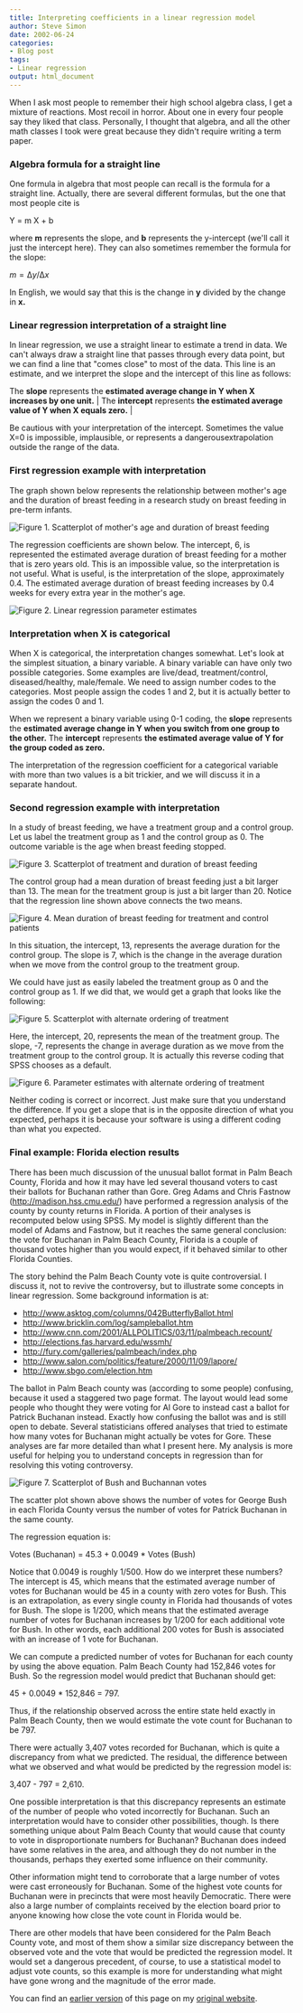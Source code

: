 ```yaml
---
title: Interpreting coefficients in a linear regression model
author: Steve Simon
date: 2002-06-24
categories:
- Blog post
tags:
- Linear regression
output: html_document
---
```


When I ask most people to remember their high school algebra class, I get a mixture of reactions. Most recoil in horror. About one in every four people say they liked that class. Personally, I thought that algebra, and all the other math classes I took were great because they didn't require writing a term paper.

<!---More--->

### Algebra formula for a straight line

One formula in algebra that most people can recall is the formula for a straight line. Actually, there are several different formulas, but the one that most people cite is

Y = m X + b

where **m** represents the slope, and **b** represents the y-intercept (we'll call it just the intercept here). They can also sometimes remember the formula for the slope:

$m = \increment y / \increment x$

In English, we would say that this is the change in **y** divided by the change in **x.**

### Linear regression interpretation of a straight line

In linear regression, we use a straight linear to estimate a trend in data. We can't always draw a straight line that passes through every data point, but we can find a line that "comes close" to most of the data. This line is an estimate, and we interpret the slope and the intercept of this line as follows:

The **slope** represents the **estimated average change in Y when X increases by one unit.**
                                                            |
The **intercept** represents **the estimated average value of Y when X equals zero.**                                                      |

Be cautious with your interpretation of the intercept. Sometimes the value X=0 is impossible, implausible, or represents a dangerousextrapolation outside the range of the data.

### First regression example with interpretation

The graph shown below represents the relationship between mother's age and the duration of breast feeding in a research study on breast feeding in pre-term infants.

![Figure 1. Scatterplot of mother's age and duration of breast feeding](http://www.pmean.com/new-images/02/lin_coef-0201.gif)

The regression coefficients are shown below. The intercept, 6, is represented the estimated average duration of breast feeding for a mother that is zero years old. This is an impossible value, so the interpretation is not useful. What is useful, is the interpretation of the slope, approximately 0.4. The estimated average duration of breast feeding increases by 0.4 weeks for every extra year in the mother's age.

![Figure 2. Linear regression parameter estimates](http://www.pmean.com/new-images/02/lin_coef-0202.gif)

### Interpretation when X is categorical

When X is categorical, the interpretation changes somewhat. Let's look at the simplest situation, a binary variable. A binary variable can have only two possible categories. Some examples are live/dead, treatment/control, diseased/healthy, male/female. We need to assign number codes to the categories. Most people assign the codes 1 and 2, but it is actually better to assign the codes 0 and 1.

When we represent a binary variable using 0-1 coding, the **slope** represents the **estimated average change in Y when you switch from one group to the other.** The **intercept** represents **the estimated average value of Y for the group coded as zero.**

The interpretation of the regression coefficient for a categorical variable with more than two values is a bit trickier, and we will discuss it in a separate handout.

### Second regression example with interpretation

In a study of breast feeding, we have a treatment group and a control group. Let us label the treatment group as 1 and the control group as 0. The outcome variable is the age when breast feeding stopped.

![Figure 3. Scatterplot of treatment and duration of breast feeding](http://www.pmean.com/new-images/02/lin_coef-0203.gif)

The control group had a mean duration of breast feeding just a bit larger than 13. The mean for the treatment group is just a bit larger than 20. Notice that the regression line shown above connects the two means.

![Figure 4. Mean duration of breast feeding for treatment and control patients](http://www.pmean.com/new-images/02/lin_coef-0204.gif)

In this situation, the intercept, 13, represents the average duration for the control group. The slope is 7, which is the change in the average duration when we move from the control group to the treatment group.

We could have just as easily labeled the treatment group as 0 and the control group as 1. If we did that, we would get a graph that looks like the following:

![Figure 5. Scatterplot with alternate ordering of treatment](http://www.pmean.com/new-images/02/lin_coef-0205.gif)

Here, the intercept, 20, represents the mean of the treatment group. The slope, -7, represents the change in average duration as we move from the treatment group to the control group. It is actually this reverse coding that SPSS chooses as a default.

![Figure 6. Parameter estimates with alternate ordering of treatment](http://www.pmean.com/new-images/02/lin_coef-0206.gif)

Neither coding is correct or incorrect. Just make sure that you understand the difference. If you get a slope that is in the opposite direction of what you expected, perhaps it is because your software is using a different coding than what you expected.

### Final example: Florida election results

There has been much discussion of the unusual ballot format in Palm Beach County, Florida and how it may have led several thousand voters to cast their ballots for Buchanan rather than Gore. Greg Adams and Chris Fastnow (http://madison.hss.cmu.edu/) have performed a regression analysis of the county by county returns in Florida. A portion of their analyses is recomputed below using SPSS. My model is slightly different than the model of Adams and Fastnow, but it reaches the same general conclusion: the vote for Buchanan in Palm Beach County, Florida is a couple of thousand votes higher than you would expect, if it behaved similar to other Florida Counties.

The story behind the Palm Beach County vote is quite controversial. I discuss it, not to revive the controversy, but to illustrate some concepts in linear regression. Some background information is at:

-   <http://www.asktog.com/columns/042ButterflyBallot.html>
-   <http://www.bricklin.com/log/sampleballot.htm>
-   <http://www.cnn.com/2001/ALLPOLITICS/03/11/palmbeach.recount/>
-   <http://elections.fas.harvard.edu/wssmh/>
-   <http://fury.com/galleries/palmbeach/index.php>
-   <http://www.salon.com/politics/feature/2000/11/09/lapore/>
-   <http://www.sbgo.com/election.htm>

The ballot in Palm Beach county was (according to some people) confusing, because it used a staggered two page format. The layout would lead some people who thought they were voting for Al Gore to instead cast a ballot for Patrick Buchanan instead. Exactly how confusing the ballot was and is still open to debate. Several statisticians offered analyses that tried to estimate how many votes for Buchanan might actually be votes for Gore. These analyses are far more detailed than what I present here. My analysis is more useful for helping you to
understand concepts in regression than for resolving this voting controversy.  

![Figure 7. Scatterplot of Bush and Buchannan votes](http://www.pmean.com/new-images/02/lin_coef-0207.gif)

The scatter plot shown above shows the number of votes for George Bush in each Florida County versus the number of votes for Patrick Buchanan in the same county.

The regression equation is:

Votes (Buchanan) = 45.3 + 0.0049 * Votes (Bush)

Notice that 0.0049 is roughly 1/500. How do we interpret these numbers? The intercept is 45, which means that the estimated average number of votes for Buchanan would be 45 in a county with zero votes for Bush. This is an extrapolation, as every single county in Florida had thousands of votes for Bush. The slope is 1/200, which means that the estimated average number of votes for Buchanan increases by 1/200 for each additional vote for Bush. In other words, each additional 200 votes for Bush is associated with an increase of 1 vote for Buchanan.

We can compute a predicted number of votes for Buchanan for each county by using the above equation. Palm Beach County had 152,846 votes for Bush. So the regression model would predict that Buchanan should get:

45 + 0.0049 * 152,846 =   797.

Thus, if the relationship observed across the entire state held exactly in Palm Beach County, then we would estimate the vote count for Buchanan to be 797.

There were actually 3,407 votes recorded for Buchanan, which is quite a discrepancy from what we predicted. The residual, the difference between what we observed and what would be predicted by the regression model is:

3,407 - 797 = 2,610.

One possible interpretation is that this discrepancy represents an estimate of the number of people who voted incorrectly for Buchanan. Such an interpretation would have to consider other possibilities, though. Is there something unique about Palm Beach County that would cause that county to vote in disproportionate numbers for Buchanan? Buchanan does indeed have some relatives in the area, and although they do not number in the thousands, perhaps they exerted some influence on their community.

Other information might tend to corroborate that a large number of votes were cast erroneously for Buchanan. Some of the highest vote counts for Buchanan were in precincts that were most heavily Democratic. There were also a large number of complaints received by the election board prior to anyone knowing how close the vote count in Florida would be.

There are other models that have been considered for the Palm Beach County vote, and most of them show a similar size discrepancy between the observed vote and the vote that would be predicted the regression model. It would set a dangerous precedent, of course, to use a statistical model to adjust vote counts, so this example is more for understanding what might have gone wrong and the magnitude of the error made.

You can find an [earlier version][sim1] of this page on my [original website][sim2].

[sim1]: http://www.pmean.com/02/lin_coef.html
[sim2]: http://www.pmean.com/original_site.html
